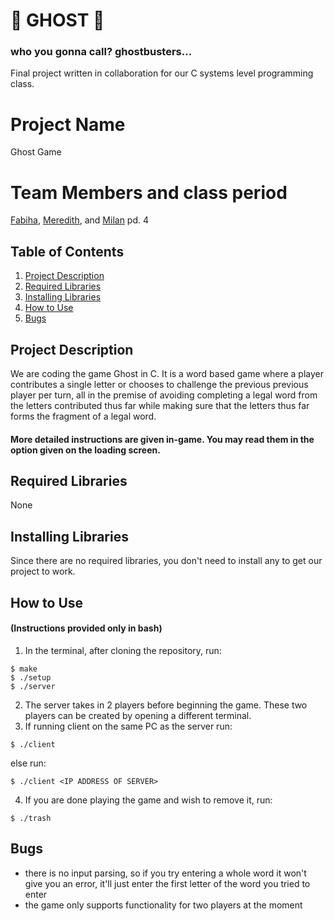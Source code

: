 # :ghost: GHOST :ghost:
### who you gonna call? ghostbusters...
Final project written in collaboration for our C systems level programming class.

# Project Name
Ghost Game

# Team Members and class period
[Fabiha](github.com/tfabiha), [Meredith](github.com/meredeath), and [Milan](github.com/MilanHaiman) pd. 4

## Table of Contents
1. [Project Description](#project-description)
2. [Required Libraries](#required-libraries)
3. [Installing Libraries](#installing-libraries)
4. [How to Use](#how-to-use)
5. [Bugs](#bugs)

## Project Description
We are coding the game Ghost in C. It is a word based game where a player contributes a single letter or chooses
 to challenge the previous previous player per turn, all in the premise of avoiding completing a legal word from the
letters contributed thus far while making sure that the letters thus far forms the fragment of a legal word.
#### More detailed instructions are given in-game. You may read them in the option given on the loading screen.

## Required Libraries
None

## Installing Libraries
Since there are no required libraries, you don't need to install any to get our project to work.

## How to Use
#### (Instructions provided only in bash)
1. In the terminal, after cloning the repository, run:
```
$ make
$ ./setup
$ ./server
```
2. The server takes in 2 players before beginning the game. These two players can be created by opening a different terminal.
3. If running client on the same PC as the server run:
```
$ ./client
```
else run:
```
$ ./client <IP ADDRESS OF SERVER>
```
4. If you are done playing the game and wish to remove it, run:
```
$ ./trash
```

## Bugs
 * there is no input parsing, so if you try entering a whole word it won't give you an error, it'll just enter the first letter of the word you tried to enter
 * the game only supports functionality for two players at the moment 
